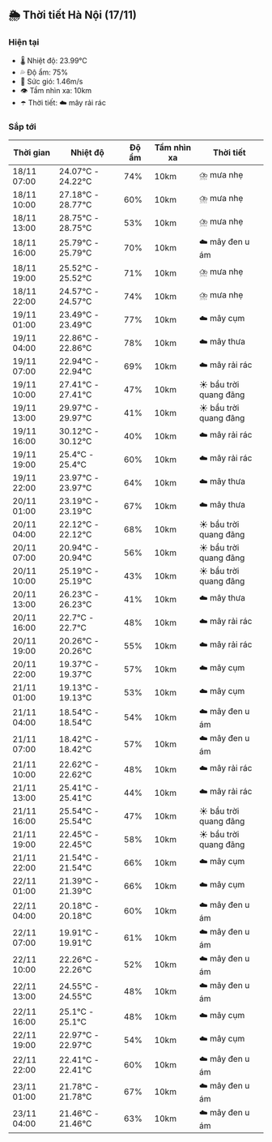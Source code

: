 ## 🌦️ Thời tiết Hà Nội (17/11)

### Hiện tại

- 🌡️ Nhiệt độ: 23.99℃
- 💦 Độ ẩm: 75%
- 💨 Sức gió: 1.46m/s
- 👁️ Tầm nhìn xa: 10km
- ☂️ Thời tiết: ☁️ mây rải rác

### Sắp tới

| Thời gian | Nhiệt độ | Độ ẩm | Tầm nhìn xa | Thời tiết |
| --- | --- | --- | --- | --- |
| 18/11 07:00 | 24.07℃ - 24.22℃ | 74% | 10km | ⛈️ mưa nhẹ |
| 18/11 10:00 | 27.18℃ - 28.77℃ | 60% | 10km | ⛈️ mưa nhẹ |
| 18/11 13:00 | 28.75℃ - 28.75℃ | 53% | 10km | ⛈️ mưa nhẹ |
| 18/11 16:00 | 25.79℃ - 25.79℃ | 70% | 10km | ☁️ mây đen u ám |
| 18/11 19:00 | 25.52℃ - 25.52℃ | 71% | 10km | ⛈️ mưa nhẹ |
| 18/11 22:00 | 24.57℃ - 24.57℃ | 74% | 10km | ⛈️ mưa nhẹ |
| 19/11 01:00 | 23.49℃ - 23.49℃ | 77% | 10km | ☁️ mây cụm |
| 19/11 04:00 | 22.86℃ - 22.86℃ | 78% | 10km | ☁️ mây thưa |
| 19/11 07:00 | 22.94℃ - 22.94℃ | 69% | 10km | ☁️ mây rải rác |
| 19/11 10:00 | 27.41℃ - 27.41℃ | 47% | 10km | ☀️ bầu trời quang đãng |
| 19/11 13:00 | 29.97℃ - 29.97℃ | 41% | 10km | ☀️ bầu trời quang đãng |
| 19/11 16:00 | 30.12℃ - 30.12℃ | 40% | 10km | ☁️ mây rải rác |
| 19/11 19:00 | 25.4℃ - 25.4℃ | 60% | 10km | ☁️ mây rải rác |
| 19/11 22:00 | 23.97℃ - 23.97℃ | 64% | 10km | ☁️ mây thưa |
| 20/11 01:00 | 23.19℃ - 23.19℃ | 67% | 10km | ☁️ mây thưa |
| 20/11 04:00 | 22.12℃ - 22.12℃ | 68% | 10km | ☀️ bầu trời quang đãng |
| 20/11 07:00 | 20.94℃ - 20.94℃ | 56% | 10km | ☀️ bầu trời quang đãng |
| 20/11 10:00 | 25.19℃ - 25.19℃ | 43% | 10km | ☀️ bầu trời quang đãng |
| 20/11 13:00 | 26.23℃ - 26.23℃ | 41% | 10km | ☁️ mây thưa |
| 20/11 16:00 | 22.7℃ - 22.7℃ | 48% | 10km | ☁️ mây rải rác |
| 20/11 19:00 | 20.26℃ - 20.26℃ | 55% | 10km | ☁️ mây rải rác |
| 20/11 22:00 | 19.37℃ - 19.37℃ | 57% | 10km | ☁️ mây cụm |
| 21/11 01:00 | 19.13℃ - 19.13℃ | 53% | 10km | ☁️ mây cụm |
| 21/11 04:00 | 18.54℃ - 18.54℃ | 54% | 10km | ☁️ mây đen u ám |
| 21/11 07:00 | 18.42℃ - 18.42℃ | 57% | 10km | ☁️ mây đen u ám |
| 21/11 10:00 | 22.62℃ - 22.62℃ | 48% | 10km | ☁️ mây rải rác |
| 21/11 13:00 | 25.41℃ - 25.41℃ | 44% | 10km | ☁️ mây rải rác |
| 21/11 16:00 | 25.54℃ - 25.54℃ | 47% | 10km | ☀️ bầu trời quang đãng |
| 21/11 19:00 | 22.45℃ - 22.45℃ | 58% | 10km | ☀️ bầu trời quang đãng |
| 21/11 22:00 | 21.54℃ - 21.54℃ | 66% | 10km | ☁️ mây cụm |
| 22/11 01:00 | 21.39℃ - 21.39℃ | 66% | 10km | ☁️ mây cụm |
| 22/11 04:00 | 20.18℃ - 20.18℃ | 60% | 10km | ☁️ mây đen u ám |
| 22/11 07:00 | 19.91℃ - 19.91℃ | 61% | 10km | ☁️ mây đen u ám |
| 22/11 10:00 | 22.26℃ - 22.26℃ | 52% | 10km | ☁️ mây đen u ám |
| 22/11 13:00 | 24.55℃ - 24.55℃ | 48% | 10km | ☁️ mây đen u ám |
| 22/11 16:00 | 25.1℃ - 25.1℃ | 48% | 10km | ☁️ mây cụm |
| 22/11 19:00 | 22.97℃ - 22.97℃ | 54% | 10km | ☁️ mây cụm |
| 22/11 22:00 | 22.41℃ - 22.41℃ | 60% | 10km | ☁️ mây đen u ám |
| 23/11 01:00 | 21.78℃ - 21.78℃ | 67% | 10km | ☁️ mây đen u ám |
| 23/11 04:00 | 21.46℃ - 21.46℃ | 63% | 10km | ☁️ mây đen u ám |
